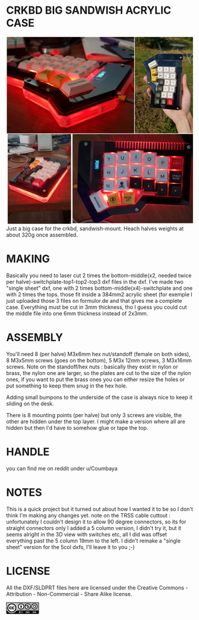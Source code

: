 # CRKBD BIG SANDWISH ACRYLIC CASE
![pic](https://github.com/Koumbaya/crkbd_big_acry_case/blob/master/pictures/collage.jpg?raw=true)
Just a big case for the crkbd, sandwish-mount.
Heach halves weights at about 320g once assembled.


# MAKING

Basically you need to laser cut 2 times the bottom-middle(x2, needed twice per halve)-switchplate-top1-top2-top3 dxf files in the dxf.
I've made two "single sheet" dxf, one with 2 times bottom-middle(x4)-switchplate and one with 2 times the tops. those fit inside a 384mm2 acrylic sheet (for exemple I just uploaded those 3 files on formulor.de and that gives me a complete case.
Everything must be cut in 3mm thickness, tho I guess you could cut the middle file into one 6mm thickness instead of 2x3mm.


# ASSEMBLY

You'll need 8 (per halve) M3x6mm hex nut/standoff (female on both sides), 8 M3x5mm screws (goes on the bottom), 5 M3x 12mm screws, 3 M3x16mm screws.
Note on the standoff/hex nuts : basically they exist in nylon or brass, the nylon one are larger, so the plates are cut to the size of the nylon ones, if you want to put the brass ones you can either resize the holes or put something to keep them snug in the hex hole.

Adding small bumpons to the underside of the case is always nice to keep it sliding on the desk.

There is 8 mounting points (per halve) but only 3 screws are visible, the other are hidden under the top layer. I might make a version where all are hidden but then I'd have to somehow glue or tape the top.


# HANDLE

you can find me on reddit under u/Coumbaya

# NOTES

This is a quick project but it turned out about how I wanted it to be so I don't think I'm making any changes yet.
note on the TRSS cable cuttout : unfortunately I couldn't design it to allow 90 degree connectors, so its for straight connectors only
I added a 5 column version, I didn't try it, but it seems alright in the 3D view with switches etc, all I did was offset everything past the 5 column 19mm to the left. I didn't remake a "single sheet" version for the 5col dxfs, I'll leave it to you ;-)

# LICENSE

All the DXF/SLDPRT files here are licensed under the Creative Commons - Attribution - Non-Commercial - Share Alike license.

![CC](https://github.com/Koumbaya/crkbd_big_acry_case/blob/master/pictures/creativecommons.png?raw=true)
